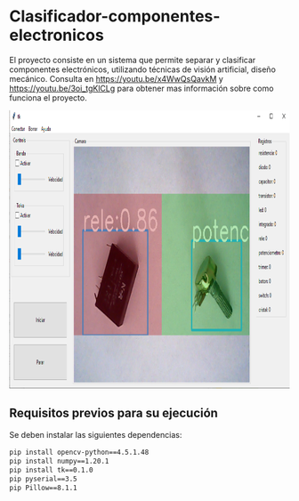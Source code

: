 # Clasificador-componentes-electronicos

El proyecto consiste en un sistema que permite separar y clasificar componentes electrónicos, utilizando técnicas de visión artificial, diseño mecánico.
Consulta en https://youtu.be/x4WwQsQavkM y https://youtu.be/3oi_tgKlCLg para obtener mas información sobre como funciona el proyecto.

<img src="https://github.com/Daniellgi/Clasificador-componentes-electronicos/blob/main/interfaz.png" width="900" height="500">

## Requisitos previos para su ejecución

Se deben instalar las siguientes dependencias:

    pip install opencv-python==4.5.1.48
    pip install numpy==1.20.1
    pip install tk==0.1.0
    pip pyserial==3.5
    pip Pillow==8.1.1
  
